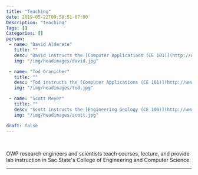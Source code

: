 ```yaml
---
title: "Teaching"
date: 2019-05-22T09:58:51-07:00
Description: "teaching"
Tags: []
Categories: []
person: 
 - name: "David Alderete"
   title: ""
   desc: "David instructs the [Computer Applications (CE 101)](http://www2.csus.edu/class_schedule/Spring2017/CE.html#CE%20101%20-%20Computer%20Applications%20CE%20%283%20Units%29) lab."
   img: "/img/headimages/david.jpg"

 - name: "Tod Granicher"
   title: ""
   desc: "Tod instructs the [Computer Applications (CE 101)](http://www2.csus.edu/class_schedule/Spring2017/CE.html#CE%20101%20-%20Computer%20Applications%20CE%20%283%20Units%29) lab."
   img: "/img/headimages/tod.jpg"

 - name: "Scott Meyer"
   title: ""
   desc: "Scott instructs the [Engineering Geology (CE 100)](http://www2.csus.edu/class_schedule/Spring2017/CE.html#CE%20100%20-%20Engineering%20Geology%20%282%20Units%29) lab."
   img: "/img/headimages/scott.jpg"

draft: false
---
```


&nbsp;

OWP research engineers and scientists teach courses, lecture, and provide lab instruction in Sac State's College of Engineering and Computer Science.

<hr>